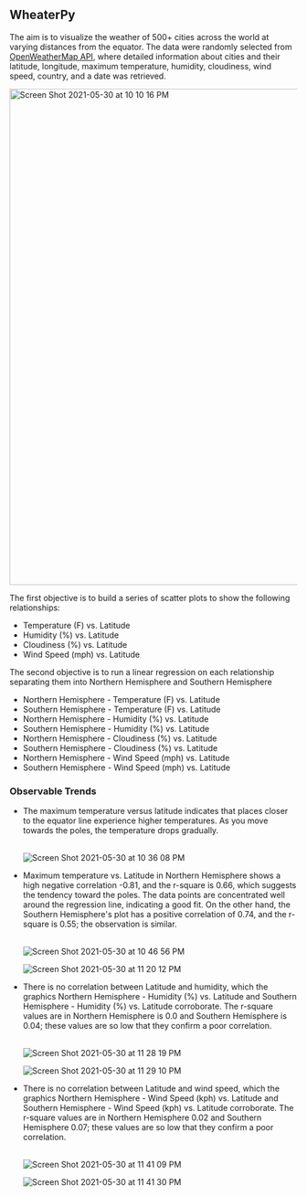 ## WheaterPy

The aim is to visualize the weather of 500+ cities across the world at varying distances from the equator. The data were randomly selected from [OpenWeatherMap API](https://openweathermap.org/api), where detailed information about cities and their latitude, longitude, maximum temperature, humidity, cloudiness, wind speed, country, and a date was retrieved.

<img width="869" alt="Screen Shot 2021-05-30 at 10 10 16 PM" src="https://user-images.githubusercontent.com/77529968/120134483-d1d9d780-c193-11eb-8d38-891b858515a4.png">

The first objective is to build a series of scatter plots to show the following relationships:<br>
<ul>
<li>Temperature (F) vs. Latitude</li>
<li>Humidity (%) vs. Latitude</li>
<li>Cloudiness (%) vs. Latitude</li>
<li>Wind Speed (mph) vs. Latitude</li>
</ul>

The second objective is to run a linear regression on each relationship separating them into Northern Hemisphere and Southern Hemisphere
<ul>
<li>Northern Hemisphere - Temperature (F) vs. Latitude</li>
<li>Southern Hemisphere - Temperature (F) vs. Latitude</li>
<li>Northern Hemisphere - Humidity (%) vs. Latitude</li>
<li>Southern Hemisphere - Humidity (%) vs. Latitude</li>
<li>Northern Hemisphere - Cloudiness (%) vs. Latitude</li>
<li>Southern Hemisphere - Cloudiness (%) vs. Latitude</li>
<li>Northern Hemisphere - Wind Speed (mph) vs. Latitude</li>
<li>Southern Hemisphere - Wind Speed (mph) vs. Latitude</li>
</ul>


### Observable Trends
 
<ul>
<li>The maximum temperature versus latitude indicates that places closer to the equator line experience higher temperatures. As you move towards the poles, the temperature drops gradually.</li><br>

  ![Screen Shot 2021-05-30 at 10 36 08 PM](https://user-images.githubusercontent.com/77529968/120136194-71e53000-c197-11eb-8d83-11b8447ed532.png)

<li>Maximum temperature vs. Latitude in Northern Hemisphere shows a high negative correlation -0.81, and the r-square is 0.66, which suggests the tendency toward the poles. The data points are concentrated well around the regression line, indicating a good fit. On the other hand, the Southern Hemisphere's plot has a positive correlation of 0.74, and the r-square is 0.55; the observation is similar.</li><br>
  
  ![Screen Shot 2021-05-30 at 10 46 56 PM](https://user-images.githubusercontent.com/77529968/120136978-f5535100-c198-11eb-8544-dfcd667787a6.png)
  
  ![Screen Shot 2021-05-30 at 11 20 12 PM](https://user-images.githubusercontent.com/77529968/120139202-98a66500-c19d-11eb-9801-15e204ba8146.png)

<li>There is no correlation between Latitude and humidity, which the graphics Northern Hemisphere - Humidity (%) vs. Latitude and Southern Hemisphere - Humidity (%) vs. Latitude corroborate. The r-square values are in  Northern Hemisphere is 0.0 and Southern Hemisphere is 0.04; these values are so low that they confirm a poor correlation.</li><br>
  
  ![Screen Shot 2021-05-30 at 11 28 19 PM](https://user-images.githubusercontent.com/77529968/120139738-baecb280-c19e-11eb-890c-81225d878b0d.png)
  
  ![Screen Shot 2021-05-30 at 11 29 10 PM](https://user-images.githubusercontent.com/77529968/120139790-d8ba1780-c19e-11eb-8442-b48482febc24.png)

<li>There is no correlation between Latitude and wind speed, which the graphics Northern Hemisphere - Wind Speed (kph) vs. Latitude and Southern Hemisphere - Wind Speed (kph) vs. Latitude corroborate. The r-square values are in Northern Hemisphere 0.02 and Southern Hemisphere 0.07; these values are so low that they confirm a poor correlation.</li><br>
  
  ![Screen Shot 2021-05-30 at 11 41 09 PM](https://user-images.githubusercontent.com/77529968/120140620-85e15f80-c1a0-11eb-9b99-e8360e231c08.png)

  ![Screen Shot 2021-05-30 at 11 41 30 PM](https://user-images.githubusercontent.com/77529968/120140645-91348b00-c1a0-11eb-99f7-4d264309f44a.png)

  
  
